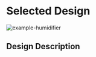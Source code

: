 
# **Selected Design**
![example-humidifier](https://github.com/Team-309-Weather-Station/EGR314-Spring2024-Team309.github.io/assets/157083379/14e0a518-9fa4-4e64-b409-51d62eb04905)


## Design Description
